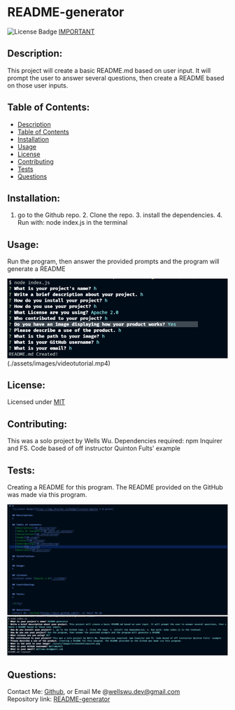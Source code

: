 # README-generator  
  ![License Badge](https://img.shields.io/badge/license-MIT-green)
  [IMPORTANT](https://www.youtube.com/watch?v=dQw4w9WgXcQ)
  
  ## Description:  
  This project will create a basic README.md based on user input. It will prompt the user to answer several questions, then create a README based on those user inputs. 

  ## Table of Contents:  
  - [Description](##-description)
  - [Table of Contents](##-table-of-contents)
  - [Installation](##-installation)
  - [Usage](##-usage)
  - [License](##-license)
  - [Contributing](##-contributing)
  - [Tests](##-tests)
  - [Questions](##-questions)

  ## Installation:  
  1. go to the Github repo. 2. Clone the repo. 3. install the dependencies. 4. Run with: node index.js in the terminal

  ## Usage:  
  Run the program, then answer the provided prompts and the program will generate a README

  ![README-generator](./assets/images/screenshotinquirer.png)(./assets/images/videotutorial.mp4)
  
  ## License:  
  Licensed under [MIT](./LICENSE)
  
  ## Contributing:  
  This was a solo project by Wells Wu. Dependencies required: npm Inquirer and FS. Code based of off instructor Quinton Fults' example
  
  ## Tests:  
  Creating a README for this program. The README provided on the GitHub was made via this program.

  ![README-generator](./assets/images/screenshothtml.png)  
  ![This README](./assets/images/READMEcreation.png)
  
  ## Questions:  
  Contact Me: [Github](https://gist.github.com/WellsWu4621), or Email Me @wellswu.dev@gmail.com  
  Repository link: [README-generator](https://github.com/WellsWu4621/README-generator)


